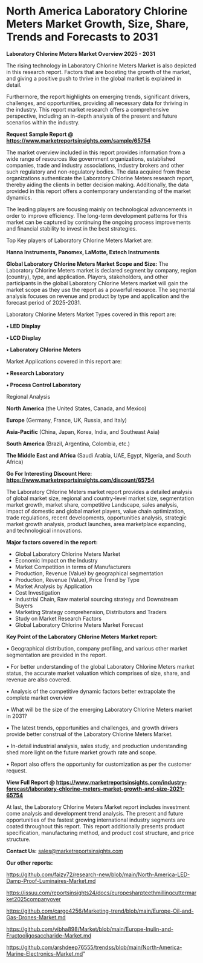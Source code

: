 # North America Laboratory Chlorine Meters Market Growth, Size, Share, Trends and Forecasts to 2031

<Strong> Laboratory Chlorine Meters Market Overview 2025 - 2031</strong>

The rising technology in Laboratory Chlorine Meters Market is also depicted in this research report. Factors that are boosting the growth of the market, and giving a positive push to thrive in the global market is explained in detail.

Furthermore, the report highlights on emerging trends, significant drivers, challenges, and opportunities, providing all necessary data for thriving in the industry. This report market research offers a comprehensive perspective, including an in-depth analysis of the present and future scenarios within the industry.

<strong>Request Sample Report @ <a href=https://www.marketreportsinsights.com/sample/65754>https://www.marketreportsinsights.com/sample/65754</a></strong>

The market overview included in this report provides information from a wide range of resources like government organizations, established companies, trade and industry associations, industry brokers and other such regulatory and non-regulatory bodies. The data acquired from these organizations authenticate the Laboratory Chlorine Meters research report, thereby aiding the clients in better decision making. Additionally, the data provided in this report offers a contemporary understanding of the market dynamics.

The leading players are focusing mainly on technological advancements in order to improve efficiency. The long-term development patterns for this market can be captured by continuing the ongoing process improvements and financial stability to invest in the best strategies.

Top Key players of Laboratory Chlorine Meters Market are:

<strong>Hanna Instruments, Panomex, LaMotte, Extech Instruments</strong>

<strong><b>Global Laboratory Chlorine Meters Market Scope and Size:</b></strong>
The Laboratory Chlorine Meters market is declared segment by company, region (country), type, and application. Players, stakeholders, and other participants in the global Laboratory Chlorine Meters market will gain the market scope as they use the report as a powerful resource. The segmental analysis focuses on revenue and product by type and application and the forecast period of 2025-2031.

Laboratory Chlorine Meters Market Types covered in this report are:

<strong>• LED Display

• LCD Display

• Laboratory Chlorine Meters</strong>

Market Applications covered in this report are:

<strong>• Research Laboratory

• Process Control Laboratory</strong> 

Regional Analysis

<strong>North America</strong> (the United States, Canada, and Mexico)

<strong>Europe</strong> (Germany, France, UK, Russia, and Italy)

<strong>Asia-Pacific</strong> (China, Japan, Korea, India, and Southeast Asia)

<strong>South America</strong> (Brazil, Argentina, Colombia, etc.)

<strong>The Middle East and Africa</strong> (Saudi Arabia, UAE, Egypt, Nigeria, and South Africa)

<strong>Go For Interesting Discount Here: <a href=https://www.marketreportsinsights.com/discount/65754>https://www.marketreportsinsights.com/discount/65754</a></strong>

The Laboratory Chlorine Meters market report provides a detailed analysis of global market size, regional and country-level market size, segmentation market growth, market share, competitive Landscape, sales analysis, impact of domestic and global market players, value chain optimization, trade regulations, recent developments, opportunities analysis, strategic market growth analysis, product launches, area marketplace expanding, and technological innovations.

<strong><b>Major factors covered in the report:</b></strong>
<ul>
  <li>Global Laboratory Chlorine Meters Market </li>
  <li>Economic Impact on the Industry</li>
  <li>Market Competition in terms of Manufacturers</li>
  <li>Production, Revenue (Value) by geographical segmentation</li>
  <li>Production, Revenue (Value), Price Trend by Type</li>
  <li>Market Analysis by Application</li>
  <li>Cost Investigation</li>
  <li>Industrial Chain, Raw material sourcing strategy and Downstream Buyers</li>
  <li>Marketing Strategy comprehension, Distributors and Traders</li>
  <li>Study on Market Research Factors</li>
  <li>Global Laboratory Chlorine Meters Market Forecast</li>
</ul>

<strong><b>Key Point of the Laboratory Chlorine Meters Market report:</b></strong>

• Geographical distribution, company profiling, and various other market segmentation are provided in the report.

• For better understanding of the global Laboratory Chlorine Meters market status, the accurate market valuation which comprises of size, share, and revenue are also covered.

• Analysis of the competitive dynamic factors better extrapolate the complete market overview

• What will be the size of the emerging Laboratory Chlorine Meters market in 2031?

• The latest trends, opportunities and challenges, and growth drivers provide better construal of the Laboratory Chlorine Meters Market.

• In-detail industrial analysis, sales study, and production understanding shed more light on the future market growth rate and scope.

• Report also offers the opportunity for customization as per the customer request.

<strong><b>View Full Report @ <a href=https://www.marketreportsinsights.com/industry-forecast/laboratory-chlorine-meters-market-growth-and-size-2021-65754>https://www.marketreportsinsights.com/industry-forecast/laboratory-chlorine-meters-market-growth-and-size-2021-65754</a></b></strong>


At last, the Laboratory Chlorine Meters Market report includes investment come analysis and development trend analysis. The present and future opportunities of the fastest growing international industry segments are coated throughout this report. This report additionally presents product specification, manufacturing method, and product cost structure, and price structure.

<strong>Contact Us:</strong>
sales@marketreportsinsights.com

<strong>Our other reports:</strong>

<a href=https://github.com/faizy72/research-new/blob/main/North-America-LED-Damp-Proof-Luminaires-Market.md>https://github.com/faizy72/research-new/blob/main/North-America-LED-Damp-Proof-Luminaires-Market.md</a>

<a href=https://issuu.com/reportsinsights24/docs/europesharpteethmillingcuttermarket2025companyover>https://issuu.com/reportsinsights24/docs/europesharpteethmillingcuttermarket2025companyover</a>

<a href=https://github.com/cargo4256/Marketing-trend/blob/main/Europe-Oil-and-Gas-Drones-Market.md>https://github.com/cargo4256/Marketing-trend/blob/main/Europe-Oil-and-Gas-Drones-Market.md</a>

<a href=https://github.com/vibha898/Market/blob/main/Europe-Inulin-and-Fructooligosaccharide-Market.md>https://github.com/vibha898/Market/blob/main/Europe-Inulin-and-Fructooligosaccharide-Market.md</a>

<a href=https://github.com/arshdeep76555/trendss/blob/main/North-America-Marine-Electronics-Market.md>https://github.com/arshdeep76555/trendss/blob/main/North-America-Marine-Electronics-Market.md</a>"
